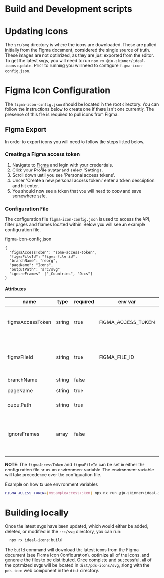 # Build and Development scripts

# Updating Icons
The `src/svg` directory is where the icons are downloaded. These are pulled initially from the Figma document, considered the single source of truth. These images are not optimized, as they are just exported from the editor. To get the latest svgs, you will need to run `npx nx @ju-skinner/ideal-icons:update`. Prior to running you will need to configure `figma-icon-config.json`.

# Figma Icon Configuration
The `figma-icon-config.json` should be located in the root directory. You can follow the instructions below to create one if there isn't one currently. The presence of this file is required to pull icons from Figma.

## Figma Export
In order to export icons you will need to follow the steps listed below.

### Creating a Figma access token
1. Navigate to [Figma](https://www.figma.com) and login with your credentials.
2. Click your Profile avatar and select 'Settings'.
3. Scroll down until you see 'Personal access tokens'.
4. Under 'Create a new personal access token:' enter a token description and hit enter.
5. You should now see a token that you will need to copy and save somewhere safe.

### Configuration File
The configuration file `figma-icon-config.json` is used to access the API, filter pages and frames located within. Below you will see an example configuration file.

figma-icon-config.json
```
{
  "figmaAccessToken": "some-access-token",
  "figmaFileId": "figma-file-id",
  "branchName": "reorg",
  "pageName": "Icons",
  "outputPath": "src/svg",
  "ignoreFrames": ["_Countries", "Docs"]
}
```

#### Attributes
|name|type|required|env var|description|
|---|---|---|-----|---|
|figmaAccessToken|string|true|FIGMA_ACCESS_TOKEN|The Personal Access token that you have created in your account. See [above](#creating-a-figma-access-token). You can either set in the config or as environment variable, but one needs to be set.|
|figmaFileId|string|true|FIGMA_FILE_ID|The unique id for the file. This can be found in the url, when viewing the Figma file. e.g `https://www.figma.com/file/some-unique-id`. In the example this would be `some-unique-id`|
|branchName|string|false||Name of the branch|
|pageName|string|true||Name of the page the icons can be found|
|ouputPath|string|true||Location which the raw svgs should be saved|
|ignoreFrames|array|false||Name of the frame(s) that may be located in the page you wish to ignore. Frames that are prefixed with `_` are automatically ignored. If there is only one frame, please add it in array format e.g ['Frame to Ignore']

**NOTE**: The `figmaAccessToken` and `figmaFileId` can be set in either the configuration file or as an environment variable. The environment variable will take precedence over the configuration file.

Example on how to use environment variables
```sh
FIGMA_ACCESS_TOKEN=[mySampleAccessToken] npx nx run @ju-skinner/ideal-icons:update
```

# Building locally
Once the latest svgs have been updated, which would either be added, deleted, or modified in the `src/svg` directory, you can run:
```sh
  npx nx ideal-icons:build
```

The `build` command will download the latest icons from the Figma document (see [Figma Icon Configuration](#figma-doc-configuration)), optimize all of the icons, and generate the files to be distributed. Once complete and successful, all of the optimized svgs will be located in `dist/pds-icons/svg`, along with the `pds-icon` web component in the `dist` directory.

